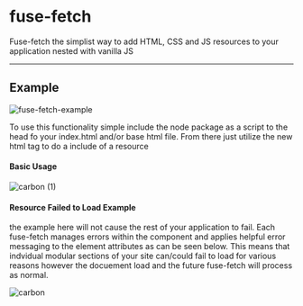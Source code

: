 # fuse-fetch

Fuse-fetch the simplist way to add HTML, CSS and JS resources to your application nested with vanilla JS

---

## Example
![fuse-fetch-example](https://user-images.githubusercontent.com/23381860/200876415-84def23f-9442-4146-8b02-46be15763489.png)


To use this functionality simple include the node package as a script to the head fo your index.html and/or base html file. From there just utilize the new html tag <fuse-fetch> to do a include of a resource 

#### Basic Usage
![carbon (1)](https://user-images.githubusercontent.com/23381860/200889827-db6c734a-17ae-4bbc-9ba9-15e591d0b8c9.png)

#### Resource Failed to Load Example 
the example here will not cause the rest of your application to fail. Each fuse-fetch manages errors within the component and applies helpful error messaging to the element attributes as can be seen below. This means that indvidual modular sections of your site can/could fail to load for various reasons however the docuement load and the future fuse-fetch will process as normal.

![carbon](https://user-images.githubusercontent.com/23381860/200889776-3d65a85f-0c8b-4721-bd64-3231ce067629.png)
